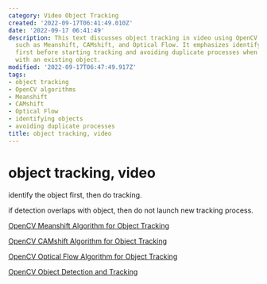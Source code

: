 ```yaml
---
category: Video Object Tracking
created: '2022-09-17T06:41:49.010Z'
date: '2022-09-17 06:41:49'
description: This text discusses object tracking in video using OpenCV algorithms
  such as Meanshift, CAMshift, and Optical Flow. It emphasizes identifying the object
  first before starting tracking and avoiding duplicate processes when detection overlaps
  with an existing object.
modified: '2022-09-17T06:47:49.917Z'
tags:
- object tracking
- OpenCV algorithms
- Meanshift
- CAMshift
- Optical Flow
- identifying objects
- avoiding duplicate processes
title: object tracking, video
---
```


# object tracking, video

identify the object first, then do tracking.

if detection overlaps with object, then do not launch new tracking process.

[OpenCV Meanshift Algorithm for Object Tracking](https://mpolinowski.github.io/docs/IoT-and-Machine-Learning/ML/2021-12-08--opencv-meanshift-tracking/2021-12-08/)

[OpenCV CAMshift Algorithm for Object Tracking](https://mpolinowski.github.io/docs/IoT-and-Machine-Learning/ML/2021-12-09--opencv-camshift-tracking/2021-12-09/)


[OpenCV Optical Flow Algorithm for Object Tracking](https://mpolinowski.github.io/docs/IoT-and-Machine-Learning/ML/2021-12-10--opencv-optical-flow-tracking/2021-12-10)

[OpenCV Object Detection and Tracking](https://mpolinowski.github.io/docs/IoT-and-Machine-Learning/ML/2021-12-07--opencv-detection-and-tracking/2021-12-07)
